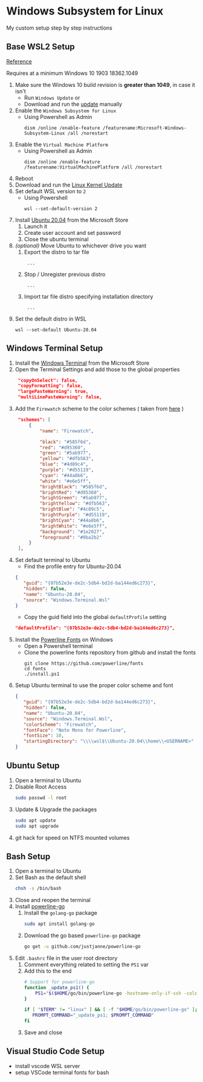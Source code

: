 # Windows Subsystem for Linux
My custom setup step by step instructions

## Base WSL2 Setup 
[Reference](https://docs.microsoft.com/en-us/windows/wsl/install-win10)

Requires at a minimum Windows 10 1903 18362.1049

1. Make sure the Windows 10 build revision is **greater than 1049**, in case it isn't
   - Run `Windows Update` or
   - Download and run the [update](https://www.catalog.update.microsoft.com/Search.aspx?q=KB4566116) manually
1. Enable the `Windows Subsystem for Linux`
   - Using Powershell as Admin
      ```
      dism /online /enable-feature /featurename:Microsoft-Windows-Subsystem-Linux /all /norestart
      ```
1. Enable the `Virtual Machine Platform`
   - Using Powershell as Admin
      ```
      dism /online /enable-feature /featurename:VirtualMachinePlatform /all /norestart
      ```
1. Reboot
1. Download and run the [Linux Kernel Update](https://wslstorestorage.blob.core.windows.net/wslblob/wsl_update_x64.msi)
1. Set default WSL version to `2`
   - Using Powershell
      ```
      wsl --set-default-version 2
      ```
1. Install [Ubuntu 20.04](https://www.microsoft.com/store/apps/9n6svws3rx71) from the Microsoft Store
   1. Launch it
   1. Create user account and set password
   1. Close the ubuntu terminal
1. *(optional)* Move Ubuntu to whichever drive you want
   1. Export the distro to tar file
      ```
       ...
      ```
   1. Stop / Unregister previous distro
      ```
       ...
      ```
   1. Import tar file distro specifying installation directory
      ```
       ...
      ```
1. Set the default distro in WSL
   ```
   wsl --set-default Ubuntu-20.04
   ```

## Windows Terminal Setup
1. Install the [Windows Terminal](https://aka.ms/terminal) from the Microsoft Store
1. Open the Terminal Settings and add those to the global properties
   ```json
    "copyOnSelect": false,
    "copyFormatting": false,
    "largePasteWarning": true,
    "multiLinePasteWarning": false,
   ```
1. Add the `Firewatch` scheme to the color schemes ( taken from [here](https://windowsterminalthemes.dev/) )
   ```json
    "schemes": [
        {
            "name": "Firewatch",

            "black": "#585f6d",
            "red": "#d95360",
            "green": "#5ab977",
            "yellow": "#dfb563",
            "blue": "#4d89c4",
            "purple": "#d55119",
            "cyan": "#44a8b6",
            "white": "#e6e5ff",
            "brightBlack": "#585f6d",
            "brightRed": "#d95360",
            "brightGreen": "#5ab977",
            "brightYellow": "#dfb563",
            "brightBlue": "#4c89c5",
            "brightPurple": "#d55119",
            "brightCyan": "#44a8b6",
            "brightWhite": "#e6e5ff",
            "background": "#1e2027",
            "foreground": "#9ba2b2"
        }
    ],
   ```
1. Set default terminal to Ubuntu
   - Find the profile entry for Ubuntu-20.04
   ```json
   {
      "guid": "{07b52e3e-de2c-5db4-bd2d-ba144ed6c273}",
      "hidden": false,
      "name": "Ubuntu-20.04",
      "source": "Windows.Terminal.Wsl"
   }
   ```
   - Copy the guid field into the global `defaultProfile` setting
   ```json
   "defaultProfile": "{07b52e3e-de2c-5db4-bd2d-ba144ed6c273}",
   ```
1. Install the [Powerline Fonts](https://github.com/powerline/fonts) on Windows
   - Open a Powershell terminal
   - Clone the powerline fonts repository from github and install the fonts
      ```
      git clone https://github.com/powerline/fonts
      cd fonts
      ./install.ps1
      ```
1. Setup Ubuntu terminal to use the proper color scheme and font
   ```json
   {
      "guid": "{07b52e3e-de2c-5db4-bd2d-ba144ed6c273}",
      "hidden": false,
      "name": "Ubuntu-20.04",
      "source": "Windows.Terminal.Wsl",
      "colorScheme": "Firewatch",
      "fontFace": "Noto Mono for Powerline",
      "fontSize": 10,
      "startingDirectory": "\\\\wsl$\\Ubuntu-20.04\\home\\<USERNAME>"
   }
   ```

## Ubuntu Setup
1. Open a terminal to Ubuntu
1. Disable Root Access
   ```bash
   sudo passwd -l root
   ```
1. Update & Upgrade the packages
   ```bash
   sudo apt update
   sudo apt upgrade
   ```
1. git hack for speed on NTFS mounted volumes


## Bash Setup
1. Open a terminal to Ubuntu
1. Set Bash as the default shell
   ```bash
   chsh -s /bin/bash
   ```
1. Close and reopen the terminal
1. Install [powerline-go](https://github.com/justjanne/powerline-go)
   1. Install the `golang-go` package
      ```bash
      sudo apt install golang-go
      ```
   1. Download the go based `powerline-go` package
      ```bash
      go get -u github.com/justjanne/powerline-go
      ```
1. Edit `.bashrc` file in the user root directory
   1. Comment everything related to setting the `PS1` var
   1. Add this to the end
      ```bash
      # Support for powerline-go
      function _update_ps1() {
          PS1="$($HOME/go/bin/powerline-go -hostname-only-if-ssh -colorize-hostname -error $?)"
      }

      if [ "$TERM" != "linux" ] && [ -f "$HOME/go/bin/powerline-go" ]; then
         PROMPT_COMMAND="_update_ps1; $PROMPT_COMMAND"
      fi
      ```
   1. Save and close


## Visual Studio Code Setup

- install vscode WSL server
- setup VSCode terminal fonts for bash